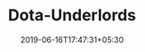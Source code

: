 ---
title: "Dota-Underlords"
date: 2019-06-16T17:47:31+05:30
type: "organisations"
org_name: "Valve Software"
repo_desc: "Tracker for issues specific to the Linux and macOS client of Dota Underlords"
repo_link: https://github.com/ValveSoftware/Dota-Underlords
---
